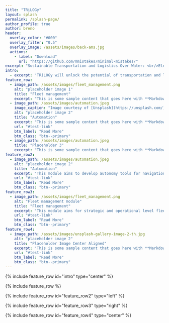 ```yaml
---
title: "TRiLOGy"
layout: splash
permalink: /splash-page/
author_profile: true
author: breno
header:
  overlay_color: "#000"
  overlay_filter: "0.5"
  overlay_image: /assets/images/back-ams.jpg
  actions:
    - label: "Download"
      url: "https://github.com/mmistakes/minimal-mistakes/"
excerpt: "Sustainable Transportation and Logistics Over Water: <br/>Electrification, Automation, and Optimization"
intro: 
  - excerpt: 'TRiLOGy will unlock the potential of transportation and logistics in urban waterways with electric and autonomous vessels by enabling safer, more sustainable and efficient operations.'
feature_row:
  - image_path: /assets/images/fleet_management.png
    alt: "placeholder image 1"
    title: "Fleet management"
    excerpt: "This is some sample content that goes here with **Markdown** formatting."
  - image_path: /assets/images/automation.jpeg
    image_caption: "Image courtesy of [Unsplash](https://unsplash.com/)"
    alt: "placeholder image 2"
    title: "Automation"
    excerpt: "This is some sample content that goes here with **Markdown** formatting."
    url: "#test-link"
    btn_label: "Read More"
    btn_class: "btn--primary"
  - image_path: /assets/images/automation.jpeg
    title: "Placeholder 3"
    excerpt: "This is some sample content that goes here with **Markdown** formatting."
feature_row2:
  - image_path: /assets/images/automation.jpeg
    alt: "placeholder image 2"
    title: "Automation"
    excerpt: 'This module aims to develop autonomy tools for navigation in inland waterways, among other manned and unmanned vessels. The main challenges to ensure safe and efficient navigation of autonomous vessels in urban waters is that of generating safe trajectories that (i) take into account the goals expressed by the high-level integrated strategy, (ii) take into account the complex dynamics of the vessel and (iii) coordinate with other traffic participants.'
    url: "#test-link"
    btn_label: "Read More"
    btn_class: "btn--primary"
feature_row3:
  - image_path: /assets/images/fleet_management.png
    alt: "Fleet management module"
    title: "Fleet management"
    excerpt: 'This module aims for strategic and operational level fleet management methodologies. These two levels need to interact: operational level needs to use the long-term decisions from the strategic level as an input and strategic level needs time and cost estimations from the operational level to represent the share of water transportation among other modes.'
    url: "#test-link"
    btn_label: "Read More"
    btn_class: "btn--primary"
feature_row4:
  - image_path: /assets/images/unsplash-gallery-image-2-th.jpg
    alt: "placeholder image 2"
    title: "Placeholder Image Center Aligned"
    excerpt: 'This is some sample content that goes here with **Markdown** formatting. Centered with `type="center"`'
    url: "#test-link"
    btn_label: "Read More"
    btn_class: "btn--primary"
---
```


{% include feature_row id="intro" type="center" %}

{% include feature_row %}

{% include feature_row id="feature_row2" type="left" %}

{% include feature_row id="feature_row3" type="right" %}

{% include feature_row id="feature_row4" type="center" %}